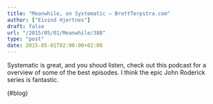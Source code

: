 ```yaml
---
title: "Meanwhile, on Systematic – BrettTerpstra.com"
author: ["Eivind Hjertnes"]
draft: false
url: "/2015/05/01/Meanwhile/388"
type: "post"
date: 2015-05-01T02:00:00+02:00
---
```


Systematic is great, and you shoud listen, check out this podcast for a
overview of some of the best episodes. I think the epic John Roderick
series is fantastic.

(#blog)
